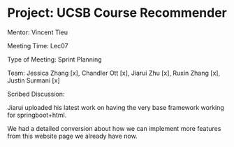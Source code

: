 # Project: UCSB Course Recommender

Mentor: Vincent Tieu

Meeting Time: Lec07

Type of Meeting: Sprint Planning

Team:  Jessica Zhang [x], Chandler Ott [x], Jiarui Zhu [x], Ruxin Zhang [x], Justin Surmani [x]

Scribed Discussion:

Jiarui uploaded his latest work on having the very base framework working for springboot+html.  

We had a detailed conversion about how we can implement more features from this website page we already have now. 
